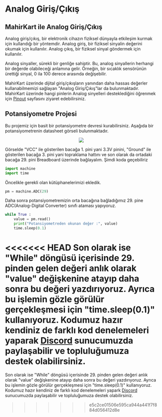 # Analog Giriş/Çıkış

## MahirKart ile Analog Giriş/Çıkış

Analog giriş/çıkış, bir elektronik cihazın fiziksel dünyayla etkileşim kurmak için kullandığı bir yöntemdir. Analog giriş, bir fiziksel sinyalin değerini okumak için kullanılır. Analog çıkış, bir fiziksel sinyal göndermek için kullanılır.

Analog sinyaller, sürekli bir genliğe sahiptir. Bu, analog sinyallerin herhangi bir değerde olabileceği anlamına gelir. Örneğin, bir sıcaklık sensörünün ürettiği sinyal, 0 ila 100 derece arasında değişebilir.

MahirKart üzerinde dijital giriş/çıkışların yanından daha hassas değerler kullanabilmemizi sağlayan "Analog Giriş/Çıkış"lar da bulunmaktadır. MahirKart üzerinde hangi pinlerin Analog sinyelleri desteklediğini öğrenmek için [Pinout](../../pinout.md) sayfasını ziyaret edebilirsiniz.

## Potansiyometre Projesi
Bu projemiz için basit bir potansiyometre devresi kurabilirsiniz. Aşağıda bir potansiyometrenin datasheet görseli bulunmaktadır.

<div style="text-align:center;">
    <img src="/userguide/python/img/potansiyometre.png"  style="width: auto;" />
</div>

Görselde "VCC" ile gösterilen bacağa 1. pini yani 3.3V pinini, "Ground" ile gösterilen bacağa 3. pini yani topraklama hattını ve son olarak da ortadaki bacağa 29. pini Breadboard üzerinde bağlayalım. Şimdi koda geçebiliriz

``` Python
import machine
import time
```
Öncelikle gerekli olan kütüphanelerimizi ekledik.

``` Python
pm = machine.ADC(29)
```
Daha sonra potansiyometremizin orta bacağına bağladığımız 29. pine ADC(Analog-Digital Converter) sınıfı ataması yapıyoruz.

``` Python
while True :
    value = pm.read()
    print("Potansiyometreden okunan değer :", value)
    time.sleep(0.1)
```

<<<<<<< HEAD
Son olarak ise "While" döngüsü içerisinde 29. pinden gelen değeri anlık olarak "value" değişkenine atayıp daha sonra bu değeri  yazdırıyoruz. Ayrıca bu işlemin gözle görülür gerçekleşmesi için "time.sleep(0.1)" kullanıyoruz. Kodumuz hazır kendiniz de farklı kod denelemeleri yaparak <a href="https://discord.com/invite/AzAHFzzZ">Discord</a> sunucumuzda paylaşabilir ve topluluğumuza destek olabilirsiniz. 
=======
Son olarak ise "While" döngüsü içerisinde 29. pinden gelen değeri anlık olarak "value" değişkenine atayıp daha sonra bu değeri  yazdırıyoruz. Ayrıca bu işlemin gözle görülür gerçekleşmesi için "time.sleep(0.1)" kullanıyoruz. Kodumuz hazır kendiniz de farklı kod denelemeleri yapark <a href="https://discord.com/invite/YVc68SrGJK">Discord</a> sunucumuzda paylaşabilir ve topluluğumuza destek olabilirsiniz. 
>>>>>>> e5c2ce01506e595ca944a441f7f884d056412d8e

